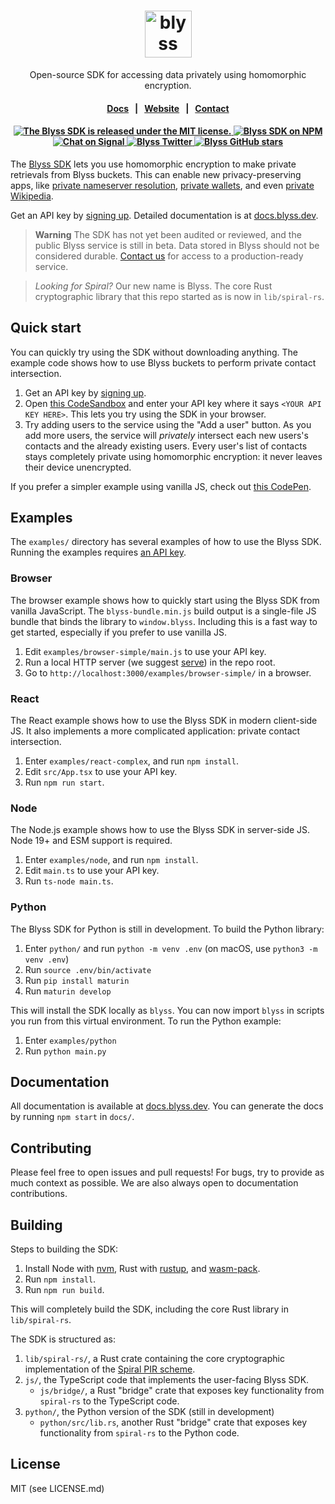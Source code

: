 <h1 align="center">
  <img height="75" src="docs/static/img/logotype-light.svg" alt="blyss">
</h1>
<p align="center">
  <p align="center">Open-source SDK for accessing data privately using homomorphic encryption.</p>
</p>

<h4 align="center">
  <a href="https://docs.blyss.dev">Docs</a> &nbsp; | &nbsp;
  <a href="https://blyss.dev">Website</a> &nbsp; | &nbsp;
  <a href="mailto:founders@blyss.dev">Contact</a>
</h4>

<h4 align="center">
  <a href="https://github.com/blyssprivacy/sdk/blob/main/LICENSE">
    <img src="https://img.shields.io/npm/l/@blyss/sdk?color=blue" alt="The Blyss SDK is released under the MIT license." />
  </a>
  <a href="https://www.npmjs.com/package/@blyss/sdk">
    <img src="https://img.shields.io/npm/v/@blyss/sdk?color=brightgreen" alt="Blyss SDK on NPM" />
  </a>
  <br/>
  <a href="https://signal.group/#CjQKIAVLMoW2pGtd58Ha1tVGtXTv7Z01YV3aA1VmTtX0sj1mEhC07vIrWB7aq9KOw5f2GQsw">
    <img src="https://img.shields.io/badge/chat%20on%20Signal--blue?style=social" alt="Chat on Signal" />
  </a>
  <a href="https://twitter.com/blyssdev">
    <img src="https://img.shields.io/twitter/follow/blyssdev?label=%40blyssdev&style=social" alt="Blyss Twitter" />
  </a>
  <a href="https://github.com/blyssprivacy/sdk">
    <img src="https://img.shields.io/github/stars/blyssprivacy/sdk?style=social" alt="Blyss GitHub stars" />
  </a>
</h4>


The [Blyss SDK](https://blyss.dev) lets you use homomorphic encryption to make private retrievals from Blyss buckets. This can enable new privacy-preserving apps, like [private nameserver resolution](https://sprl.it/), [private wallets](https://btc.blyss.dev/), and even [private Wikipedia](https://spiralwiki.com/).

Get an API key by [signing up](https://blyss.dev). Detailed documentation is at [docs.blyss.dev](https://docs.blyss.dev).

> **Warning**
> The SDK has not yet been audited or reviewed, and the public Blyss service is still in beta. Data stored in Blyss should not be considered durable. [Contact us](mailto:founders@blyss.dev) for access to a production-ready service.

> _Looking for Spiral?_
> Our new name is Blyss. The core Rust cryptographic library that this repo started as is now in `lib/spiral-rs`.

## Quick start

You can quickly try using the SDK without downloading anything. The example code shows how to use Blyss buckets to perform private contact intersection.

1. Get an API key by [signing up](https://blyss.dev).
2. Open [this CodeSandbox](https://codesandbox.io/s/blyss-contact-intersection-example-7qr6r5) and enter your API key where it says `<YOUR API KEY HERE>`. This lets you try using the SDK in your browser.
3. Try adding users to the service using the "Add a user" button. As you add more users, the service will _privately_ intersect each new users's contacts and the already existing users.
   Every user's list of contacts stays completely private using homomorphic encryption: it never leaves their device unencrypted.

If you prefer a simpler example using vanilla JS, check out [this CodePen](https://codepen.io/blyssprivacy/pen/qByMJwr?editors=0010&layout=left).

## Examples

The `examples/` directory has several examples of how to use the Blyss SDK. Running the examples requires [an API key](https://blyss.dev).

### Browser

The browser example shows how to quickly start using the Blyss SDK from vanilla JavaScript. The `blyss-bundle.min.js` build output is a single-file JS bundle that binds the library to `window.blyss`. Including this is a fast way to get started, especially if you prefer to use vanilla JS.

1. Edit `examples/browser-simple/main.js` to use your API key.
2. Run a local HTTP server (we suggest [serve](https://github.com/vercel/serve)) in the repo root.
3. Go to `http://localhost:3000/examples/browser-simple/` in a browser.

### React

The React example shows how to use the Blyss SDK in modern client-side JS. It also implements a more complicated application: private contact intersection.

1. Enter `examples/react-complex`, and run `npm install`.
2. Edit `src/App.tsx` to use your API key.
3. Run `npm run start`.

### Node

The Node.js example shows how to use the Blyss SDK in server-side JS. Node 19+ and ESM support is required.

1. Enter `examples/node`, and run `npm install`.
2. Edit `main.ts` to use your API key.
3. Run `ts-node main.ts`.

### Python

The Blyss SDK for Python is still in development. To build the Python library:

1. Enter `python/` and run `python -m venv .env` (on macOS, use `python3 -m venv .env`)
2. Run `source .env/bin/activate`
3. Run `pip install maturin`
4. Run `maturin develop`

This will install the SDK locally as `blyss`. You can now import `blyss` in scripts you run from this virtual environment. To run the Python example:

1. Enter `examples/python`
2. Run `python main.py`

## Documentation

All documentation is available at [docs.blyss.dev](https://docs.blyss.dev). You can generate the docs by running `npm start` in `docs/`.

## Contributing

Please feel free to open issues and pull requests! For bugs, try to provide as much context as possible. We are also always open to documentation contributions.

## Building

Steps to building the SDK:

1. Install Node with [nvm](https://github.com/nvm-sh/nvm#installing-and-updating), Rust with [rustup](https://rustup.rs/), and [wasm-pack](https://rustwasm.github.io/wasm-pack/installer/).
2. Run `npm install`.
3. Run `npm run build`.

This will completely build the SDK, including the core Rust library in `lib/spiral-rs`.

The SDK is structured as:

1. `lib/spiral-rs/`, a Rust crate containing the core cryptographic implementation of the [Spiral PIR scheme](https://eprint.iacr.org/2022/368.pdf).
2. `js/`, the TypeScript code that implements the user-facing Blyss SDK.
   - `js/bridge/`, a Rust "bridge" crate that exposes key functionality from `spiral-rs` to the TypeScript code.
3. `python/`, the Python version of the SDK (still in development)
   - `python/src/lib.rs`, another Rust "bridge" crate that exposes key functionality from `spiral-rs` to the Python code.

## License

MIT (see LICENSE.md)
